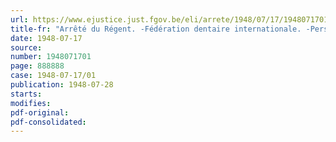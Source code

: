 ```yaml
---
url: https://www.ejustice.just.fgov.be/eli/arrete/1948/07/17/1948071701/justel
title-fr: "Arrêté du Régent. -Fédération dentaire internationale. -Personnification civile"
date: 1948-07-17
source:
number: 1948071701
page: 888888
case: 1948-07-17/01
publication: 1948-07-28
starts:
modifies:
pdf-original:
pdf-consolidated:
---
```


